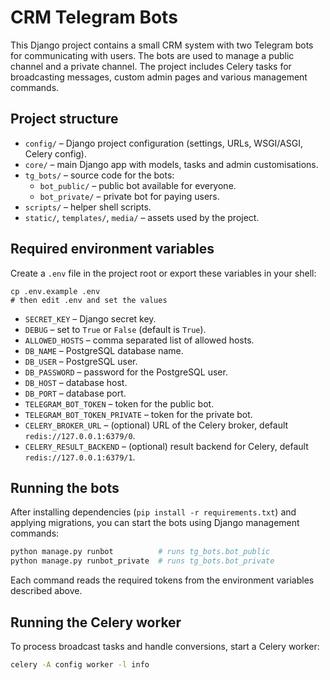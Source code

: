 # CRM Telegram Bots

This Django project contains a small CRM system with two Telegram bots for communicating with users. The bots are used to manage a public channel and a private channel. The project includes Celery tasks for broadcasting messages, custom admin pages and various management commands.

## Project structure

- `config/` – Django project configuration (settings, URLs, WSGI/ASGI, Celery config).
- `core/` – main Django app with models, tasks and admin customisations.
- `tg_bots/` – source code for the bots:
  - `bot_public/` – public bot available for everyone.
  - `bot_private/` – private bot for paying users.
- `scripts/` – helper shell scripts.
- `static/`, `templates/`, `media/` – assets used by the project.

## Required environment variables

Create a `.env` file in the project root or export these variables in your shell:

```
cp .env.example .env
# then edit .env and set the values
```

- `SECRET_KEY` – Django secret key.
- `DEBUG` – set to `True` or `False` (default is `True`).
- `ALLOWED_HOSTS` – comma separated list of allowed hosts.
- `DB_NAME` – PostgreSQL database name.
- `DB_USER` – PostgreSQL user.
- `DB_PASSWORD` – password for the PostgreSQL user.
- `DB_HOST` – database host.
- `DB_PORT` – database port.
- `TELEGRAM_BOT_TOKEN` – token for the public bot.
- `TELEGRAM_BOT_TOKEN_PRIVATE` – token for the private bot.
- `CELERY_BROKER_URL` – (optional) URL of the Celery broker, default `redis://127.0.0.1:6379/0`.
- `CELERY_RESULT_BACKEND` – (optional) result backend for Celery, default `redis://127.0.0.1:6379/1`.

## Running the bots

After installing dependencies (`pip install -r requirements.txt`) and applying migrations, you can start the bots using Django management commands:

```bash
python manage.py runbot          # runs tg_bots.bot_public
python manage.py runbot_private  # runs tg_bots.bot_private
```

Each command reads the required tokens from the environment variables described above.

## Running the Celery worker

To process broadcast tasks and handle conversions, start a Celery worker:

```bash
celery -A config worker -l info
```
